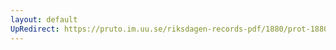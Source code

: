 ```yaml
---
layout: default
UpRedirect: https://pruto.im.uu.se/riksdagen-records-pdf/1880/prot-1880--ak--005/prot-1880--ak--005_000.pdf
---
```

